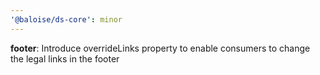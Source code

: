 ```yaml
---
'@baloise/ds-core': minor
---
```


**footer**: Introduce overrideLinks property to enable consumers to change the legal links in the footer
